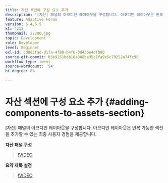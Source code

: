 ```yaml
---
title: 자산 섹션에 구성 요소 추가
description: '[자산] 패널의 아코디언 레이아웃을 구성합니다. 아코디언 레이아웃은 반복 가능한 섹션을 추가할 수 있는 최종 사용자 경험을 제공합니다.'
feature: Adaptive Forms
version: 6.4,6.5
kt: 4212
thumbnail: 22200.jpg
topic: Development
role: Developer
level: Beginner
exl-id: cd8e5fad-d17a-4f80-b4f6-0d43be4dfb80
source-git-commit: b3e9251bdb18a008be95c1fa9e5c79252a74fc98
workflow-type: tm+mt
source-wordcount: '54'
ht-degree: 0%

---
```


# 자산 섹션에 구성 요소 추가 {#adding-components-to-assets-section}

[자산] 패널의 아코디언 레이아웃을 구성합니다. 아코디언 레이아웃은 반복 가능한 섹션을 추가할 수 있는 최종 사용자 경험을 제공합니다.

**자산 패널 구성**

>[!VIDEO](https://video.tv.adobe.com/v/22200?quality=12&learn=on)

**요약 제목 설정**
>[!VIDEO](https://video.tv.adobe.com/v/28387?quality=12&learn=on)
